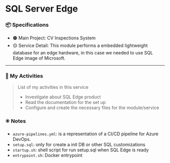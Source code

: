 # SQL Server Edge 

### :package: Specifications
- :orange_circle: Main Project: CV Inspections System
- :yellow_circle: Service Detail: This module performs a embedded lightweight database for an edge hardware, in this case we needed to use SQL Edge image of Microsoft.

***

### :scroll: My Activities
> List of my activities in this service
> * Investigate about SQL Edge product
> * Read the documentation for the set up 
> * Configure and create the necessary files for the module/service  

### :eight_spoked_asterisk: Notes
- `azure-pipelines.yml`: is a representation of a CI/CD pipeline for Azure DevOps.
- `setup.sql`: only for create a init DB or other SQL customizations
- `startup.sh`: shell script for run setup.sql when SQL Edge is ready
- `entrypoint.sh`: Docker entrypoint


